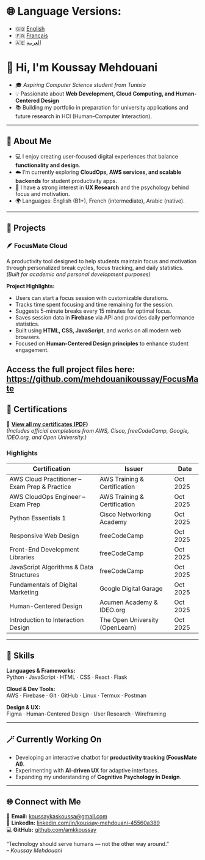 # 🌐 **Language Versions:**  
- 🇬🇧 [English](https://github.com/mehdouanikoussay/Koussay-universty/blob/main/README.md)  
- 🇫🇷 [Français](https://github.com/mehdouanikoussay/Koussay-universty/blob/main/README(fr))  
- 🇦🇪 [العربية](https://github.com/mehdouanikoussay/Koussay-universty/blob/main/README(Ar))

# 👋 Hi, I'm Koussay Mehdouani
- 🎓 *Aspiring Computer Science student from Tunisia*  
- 💡 Passionate about **Web Development, Cloud Computing, and Human-Centered Design**  
- 📚 Building my portfolio in preparation for university applications and future research in HCI (Human–Computer Interaction).  

---

## 🧠 About Me  
- 💻 I enjoy creating user-focused digital experiences that balance **functionality and design**.  
- ☁️ I’m currently exploring **CloudOps, AWS services, and scalable backends** for student productivity apps.  
- 🎨 I have a strong interest in **UX Research** and the psychology behind focus and motivation.  
- 🌍 Languages: English (B1+), French (intermediate), Arabic (native).  

---

## 🧩 Projects  

### 🪶 FocusMate Cloud  
A productivity tool designed to help students maintain focus and motivation through personalized break cycles, focus tracking, and daily statistics.  
*(Built for academic and personal development purposes)*  

**Project Highlights:**
- Users can start a focus session with customizable durations.  
- Tracks time spent focusing and time remaining for the session.  
- Suggests 5-minute breaks every 15 minutes for optimal focus.  
- Saves session data in **Firebase** via API and provides daily performance statistics.  
- Built using **HTML, CSS, JavaScript**, and works on all modern web browsers.  
- Focused on **Human-Centered Design principles** to enhance student engagement.

**Access the full project files here:**  
https://github.com/mehdouanikoussay/FocusMate
---

## 🏅 Certifications  

📄 **[View all my certificates (PDF)](https://drive.google.com/file/d/1wn8ZsKliO5fprrWHltB8YBe8rMPn6_0j/view?usp=drivesdk)**  
_(Includes official completions from AWS, Cisco, freeCodeCamp, Google, IDEO.org, and Open University.)_  

### Highlights  
| Certification | Issuer | Date |
|----------------|---------|------|
| AWS Cloud Practitioner – Exam Prep & Practice | AWS Training & Certification | Oct 2025 |
| AWS CloudOps Engineer – Exam Prep | AWS Training & Certification | Oct 2025 |
| Python Essentials 1 | Cisco Networking Academy | Oct 2025 |
| Responsive Web Design | freeCodeCamp | Oct 2025 |
| Front-End Development Libraries | freeCodeCamp | Oct 2025 |
| JavaScript Algorithms & Data Structures | freeCodeCamp | Oct 2025 |
| Fundamentals of Digital Marketing | Google Digital Garage | Oct 2025 |
| Human-Centered Design | Acumen Academy & IDEO.org | Oct 2025 |
| Introduction to Interaction Design | The Open University (OpenLearn) | Oct 2025 |

---

## 🧰 Skills  

**Languages & Frameworks:**  
Python · JavaScript · HTML · CSS · React · Flask  

**Cloud & Dev Tools:**  
AWS · Firebase · Git · GitHub · Linux · Termux · Postman  

**Design & UX:**  
Figma · Human-Centered Design · User Research · Wireframing  

---

## 🪄 Currently Working On  
- Developing an interactive chatbot for **productivity tracking (FocusMate AI)**.  
- Experimenting with **AI-driven UX** for adaptive interfaces.  
- Expanding my understanding of **Cognitive Psychology in Design**.  

---

## 🌐 Connect with Me  
📧 **Email:** [koussaykaskoussa@gmail.com](mailto:koussaykaskoussa@gmail.com)  
💼 **LinkedIn:** [linkedin.com/in/koussay-mehdouani-45560a389](https://www.linkedin.com/in/koussay-mehdouani-45560a389?trk=contact-info)  
💻 **GitHub:** [github.com/amkkoussay](https://github.com/amkkoussay)  

“Technology should serve humans — not the other way around.”  
*– Koussay Mehdouani*
